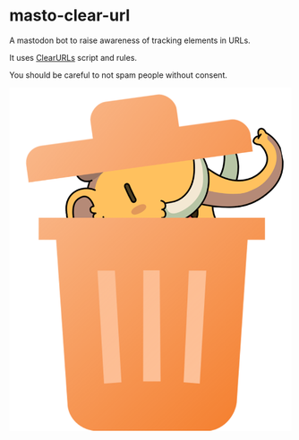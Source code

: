 # masto-clear-url

A mastodon bot to raise awareness of tracking elements in URLs.

It uses [ClearURLs](https://gitlab.com/KevinRoebert/ClearUrls) script and rules.

You should be careful to not spam people without consent.

![a mastodon in a trash bin](Mastodon_Trash.png)

